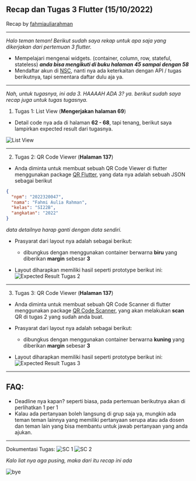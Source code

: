 ## Recap dan Tugas 3 Flutter (15/10/2022)

Recap by [fahmiauliarahman](https://github.com/fahmiauliarahman)

---

_Halo teman teman! Berikut sudah saya rekap untuk apa saja yang dikerjakan dari pertemuan 3 flutter._

- Mempelajari mengenai widgets. (container, column, row, stateful, stateless) **_anda bisa mengikuti di buku halaman 45 sampai dengan 58_**
- Mendaftar akun di [NSC](https://nscis.nsctechnology.com/index.php?r=site/signup), nanti nya ada keterkaitan dengan API / tugas berikutnya, tapi sementara daftar dulu aja ya.

---

_Nah, untuk tugasnya, ini ada 3. HAAAAH ADA 3? ya. berikut sudah saya recap juga untuk tugas tugasnya._

1. Tugas 1: List View (**Mengerjakan halaman 69**)

- Detail code nya ada di halaman **62 - 68**, tapi tenang, berikut saya lampirkan expected result dari tugasnya.

![List View](assets/1%20List%20View.png)

---

2. Tugas 2: QR Code Viewer (**Halaman 137**)

- Anda diminta untuk membuat sebuah QR Code Viewer di flutter menggunakan package [QR Flutter](https://pub.dev/packages/qr_flutter), yang data nya adalah sebuah JSON sebagai berikut

```json
{
  "npm": "2022320047",
  "nama": "Fahmi Aulia Rahman",
  "kelas": "SI22B",
  "angkatan": "2022"
}
```

_data detailnya harap ganti dengan data sendiri._

- Prasyarat dari layout nya adalah sebagai berikut:

  - dibungkus dengan menggunakan container berwarna **biru** yang diberikan **margin** sebesar **3**

- Layout diharapkan memiliki
  hasil seperti prototype berikut ini:
  ![Expected Result Tugas 2](assets/2%20QR%20Code%20Viewer.png)

---

3. Tugas 3: QR Code Viewer (**Halaman 137**)

- Anda diminta untuk membuat sebuah QR Code Scanner di flutter menggunakan package [QR Code Scanner](https://pub.dev/packages/qr_code_scanner), yang akan melakukan **scan** QR di tugas 2 yang sudah anda buat.

- Prasyarat dari layout nya adalah sebagai berikut:

  - dibungkus dengan menggunakan container berwarna **kuning** yang diberikan **margin** sebesar **3**

- Layout diharapkan memiliki
  hasil seperti prototype berikut ini:
  ![Expected Result Tugas 3](assets/3%20QR%20Code%20Scanner.png)

---

## FAQ:

- Deadline nya kapan? seperti biasa, pada pertemuan berikutnya akan di perlihatkan 1 per 1
- Kalau ada pertanyaan boleh langsung di grup saja ya, mungkin ada teman teman lainnya yang memiliki pertanyaan serupa atau ada dosen dan teman lain yang bisa membantu untuk jawab pertanyaan yang anda ajukan.

---

Dokumentasi Tugas:
![SC 1](assets/dok%20tugas%201.jpeg)
![SC 2](assets/dok%20tugas%202.jpeg)

_Kalo liat nya aga pusing, maka dari itu recap ini ada_

![bye](https://media.tenor.com/wJ1f-nu2nggAAAAi/wave-bye.gif)
